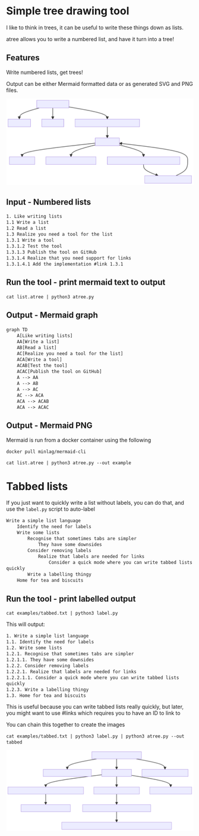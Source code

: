 # Simple tree drawing tool
I like to think in trees, it can be useful to write these things down as lists.

atree allows you to write a numbered list, and have it turn into a tree!

## Features
Write numbered lists, get trees!

Output can be either Mermaid formatted data or as generated SVG and PNG files.

![Tree Diagram of the list](examples/example.svg)

## Input - Numbered lists
```
1. Like writing lists
1.1 Write a list
1.2 Read a list
1.3 Realize you need a tool for the list
1.3.1 Write a tool
1.3.1.2 Test the tool
1.3.1.3 Publish the tool on GitHub
1.3.1.4 Realize that you need support for links
1.3.1.4.1 Add the implementation #link 1.3.1
```

## Run the tool - print mermaid text to output
```
cat list.atree | python3 atree.py
```

## Output - Mermaid graph
```{mermaid}
graph TD
    A[Like writing lists]
    AA[Write a list]
    AB[Read a list]
    AC[Realize you need a tool for the list]
    ACA[Write a tool]
    ACAB[Test the tool]
    ACAC[Publish the tool on GitHub]
    A --> AA
    A --> AB
    A --> AC
    AC --> ACA
    ACA --> ACAB
    ACA --> ACAC
```

## Output - Mermaid PNG
Mermaid is run from a docker container using the following
```
docker pull minlag/mermaid-cli
```
```
cat list.atree | python3 atree.py --out example
```

# Tabbed lists
If you just want to quickly write a list without labels, you can do that, and use the ```label.py``` script to auto-label

```
Write a simple list language
    Identify the need for labels
    Write some lists
        Recognise that sometimes tabs are simpler
            They have some downsides
        Consider removing labels
            Realize that labels are needed for links
                Consider a quick mode where you can write tabbed lists quickly
        Write a labelling thingy
    Home for tea and biscuits
```

## Run the tool - print labelled output
```
cat examples/tabbed.txt | python3 label.py
```
This will output:
```
1. Write a simple list language
1.1. Identify the need for labels
1.2. Write some lists
1.2.1. Recognise that sometimes tabs are simpler
1.2.1.1. They have some downsides
1.2.2. Consider removing labels
1.2.2.1. Realize that labels are needed for links
1.2.2.1.1. Consider a quick mode where you can write tabbed lists quickly
1.2.3. Write a labelling thingy
1.3. Home for tea and biscuits
```

This is useful because you can write tabbed lists really quickly, but later, you might want to use #links which requires you to have an ID to link to

You can chain this together to create the images
```
cat examples/tabbed.txt | python3 label.py | python3 atree.py --out tabbed
```

![Tabbed Tree Diagram](examples/tabbed.svg)

